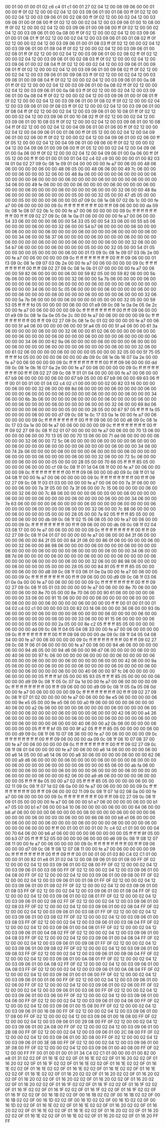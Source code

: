 <METERDATA>
<OBISCODES>
00 01 00 01 00 01 02 c6 c4 01 c1 00 01 27 02 04 12 00 08 09 06 00 00 01 00 00 ff 0f 02 12 00 00 02 04 12 00 03 09 06 01 00 01 08 00 ff 0f 02 12 00 00 02 04 12 00 03 09 06 01 00 02 08 00 ff 0f 02 12 00 00 02 04 12 00 03 09 06 01 00 0f 08 00 ff 0f 02 12 00 00 02 04 12 00 03 09 06 01 00 10 08 00 ff 0f 02 12 00 00 02 04 12 00 03 09 06 01 00 09 08 00 ff 0f 02 12 00 00 02 04 12 00 03 09 06 01 00 0a 08 00 ff 0f 02 12 00 00 02 04 12 00 03 09 06 01 00 01 08 01 ff 0f 02 12 00 00 02 04 12 00 03 09 06 01 00 01 08 02 ff 0f 02 12 00 00 02 04 12 00 03 09 06 01 00 01 08 03 ff 0f 02 12 00 00 02 04 12 00 03 09 06 01 00 01 08 04 ff 0f 02 12 00 00 02 04 12 00 03 09 06 01 00 02 08 01 ff 0f 02 12 00 00 02 04 12 00 03 09 06 01 00 02 08 02 ff 0f 02 12 00 00 02 04 12 00 03 09 06 01 00 02 08 03 ff 0f 02 12 00 00 02 04 12 00 03 09 06 01 00 02 08 04 ff 0f 02 12 00 00 02 04 12 00 03 09 06 01 00 09 08 01 ff 0f 02 12 00 00 02 04 12 00 03 09 06 01 00 09 08 02 ff 0f 02 12 00 00 02 04 12 00 03 09 06 01 00 09 08 03 ff 0f 02 12 00 00 02 04 12 00 03 09 06 01 00 09 08 04 ff 0f 02 12 00 00 02 04 12 00 03 09 06 01 00 0a 08 01 ff 0f 02 12 00 00 02 04 12 00 03 09 06 01 00 0a 08 02 ff 0f 02 12 00 00 02 04 12 00 03 09 06 01 00 0a 08 03 ff 0f 02 12 00 00 02 04 12 00 03 09 06 01 00 0a 08 04 ff 0f 02 12 00 00 02 04 12 00 03 09 06 01 00 0f 08 01 ff 0f 02 12 00 00 02 04 12 00 03 09 06 01 00 0f 08 02 ff 0f 02 12 00 00 02 04 12 00 03 09 06 01 00 0f 08 03 ff 0f 02 12 00 00 02 04 12 00 03 09 06 01 00 0f 08 04 ff 0f 02 12 00 00 02 04 12 00 03 09 06 01 00 10 08 01 ff 0f 02 12 00 00 02 04 12 00 03 09 06 01 00 10 08 02 ff 0f 02 12 00 00 02 04 12 00 03 09 06 01 00 10 08 03 ff 0f 02 12 00 00 02 04 12 00 03 09 06 01 00 10 08 04 ff 0f 02 12 00 00 02 04 12 00 04 09 06 01 00 01 06 00 ff 0f 02 12 00 00 02 04 12 00 04 09 06 01 00 01 06 00 ff 0f 05 12 00 00 02 04 12 00 04 09 06 01 00 02 06 00 ff 0f 02 12 00 00 02 04 12 00 04 09 06 01 00 02 06 00 ff 0f 05 12 00 00 02 04 12 00 04 09 06 01 00 09 06 00 ff 0f 02 12 00 00 02 04 12 00 04 09 06 01 00 09 06 00 ff 0f 05 12 00 00 02 04 12 00 04 09 06 01 00 0a 06 00 ff 0f 02 12 00 00 02 04 12 00 04 09 06 01 00 0a 06 00 ff 0f 05 12 00 00 ff ff 
</OBISCODES>
<OBISDATA>
00 01 00 01 00 01 04 02 c4 02 c9 00 00 00 00 01 00 82 03 f4 01 0d 02 27 09 0c 08 1e 09 01 04 00 00 00 00 fe a7 00 06 00 00 48 06 06 00 00 00 00 06 00 00 48 06 05 00 00 48 06 06 00 00 49 7c 06 00 00 00 00 06 00 00 00 32 06 00 00 48 8a 06 00 00 00 00 06 00 00 00 00 06 00 00 00 00 06 00 00 00 00 06 00 00 00 00 06 00 00 00 00 06 00 00 00 34 06 00 00 49 fe 06 00 00 00 00 06 00 00 00 00 06 00 00 00 00 06 00 00 00 00 06 00 00 00 00 06 00 00 00 00 06 00 00 00 32 06 00 00 48 8a 06 00 00 00 00 06 00 00 00 00 05 00 00 00 32 05 00 00 47 d5 05 00 00 00 00 05 00 00 00 00 06 00 00 00 d7 09 0c 08 1e 08 07 02 0b 1c 00 00 fe a7 00 06 00 00 00 00 09 0c ff ff ff ff ff ff ff ff 00 ff ff 09 06 00 00 00 da 09 0c 08 1e 08 07 02 0b 1c 00 00 fe a7 00 06 00 00 00 00 09 0c ff ff ff ff ff ff ff ff 00 ff ff 09 02 27 09 0c 08 1e 0a 01 06 00 00 00 00 fe a7 00 06 00 00 54 33 06 00 00 00 00 06 00 00 54 33 05 00 00 54 33 06 00 00 55 b5 06 00 00 00 00 06 00 00 00 32 06 00 00 54 b7 06 00 00 00 00 06 00 00 00 00 06 00 00 00 00 06 00 00 00 00 06 00 00 00 00 06 00 00 00 00 06 00 00 00 34 06 00 00 56 37 06 00 00 00 00 06 00 00 00 00 06 00 00 00 00 06 00 00 00 00 06 00 00 00 00 06 00 00 00 00 06 00 00 00 32 06 00 00 54 b7 06 00 00 00 00 06 00 00 00 00 05 00 00 00 32 05 00 00 54 01 05 00 00 00 00 05 00 00 00 00 06 00 00 01 f3 09 0c 08 1e 09 07 03 0b 2e 00 00 fe a7 00 06 00 00 00 00 09 0c ff ff ff ff ff ff ff ff 00 ff ff 09 06 00 00 01 f3 09 0c 08 1e 09 07 03 0b 2e 00 00 fe a7 00 06 00 00 00 00 09 0c ff ff ff ff ff ff ff ff 00 ff ff 09 02 27 09 0c 08 1e 0b 01 07 00 00 00 00 fe a7 00 06 00 00 59 82 06 00 00 00 00 06 00 00 59 82 05 00 00 59 82 06 00 00 5b 0b 06 00 00 00 00 06 00 00 00 32 06 00 00 5a 7b 06 00 00 00 00 06 00 00 00 00 06 00 00 00 00 06 00 00 00 00 06 00 00 00 00 06 00 00 00 00 06 00 00 00 34 06 00 00 5c 05 06 00 00 00 00 06 00 00 00 00 06 00 00 00 00 06 00 00 00 00 06 00 00 00 00 06 00 00 00 00 06 00 00 00 32 06 00 00 5a 7b 06 00 00 00 00 06 00 00 00 00 05 00 00 00 32 05 00 00 59 53 05 ff ff ff fd 05 00 00 00 00 06 00 00 01 e9 09 0c 08 1e 0a 0e 05 0e 2c 00 00 fe a7 00 06 00 00 00 00 09 0c ff ff ff ff ff ff ff ff 00 ff ff 09 06 00 00 01 e9 09 0c 08 1e 0a 0e 05 0e 2c 00 00 fe a7 00 06 00 00 00 00 09 0c ff ff ff ff ff ff ff ff 00 ff ff 09 02 27 09 0c 08 1e 0c 01 02 00 00 00 00 fe a7 00 06 00 00 5f a4 06 00 00 00 00 06 00 00 5f a4 05 00 00 5f a4 06 00 00 61 3a 06 00 00 00 00 06 00 00 00 32 06 00 00 61 02 06 00 00 00 00 06 00 00 00 00 06 00 00 00 00 06 00 00 00 00 06 00 00 00 00 06 00 00 00 00 06 00 00 00 34 06 00 00 62 9a 06 00 00 00 00 06 00 00 00 00 06 00 00 00 00 06 00 00 00 00 06 00 00 00 00 06 00 00 00 00 06 00 00 00 32 06 00 00 61 02 06 00 00 00 00 06 00 00 00 00 05 00 00 00 32 05 00 00 5f 75 05 ff ff ff fd 05 00 00 00 00 06 00 00 00 db 09 0c 08 1e 0b 16 07 0a 2e 00 00 fe a7 00 06 00 00 00 00 09 0c ff ff ff ff ff ff ff ff 00 ff ff 09 06 00 00 00 dd 09 0c 08 1e 0b 16 07 0a 2e 00 00 fe a7 00 06 00 00 00 00 09 0c ff ff ff ff ff ff ff ff 00 ff ff 09 02 27 09 0c 08 1f 01 01 04 00 00 00 00 fe a7 00 06 00 00 67 b9 06 00 00 00 00 06 00 00 67 b9 05 00 00 67 b9 06 00 00 69 63 06 ff ff 
00 01 00 01 00 01 04 02 c4 02 c1 00 00 00 00 02 00 82 03 f4 00 00 00 00 06 00 00 00 32 06 00 00 69 8d 06 00 00 00 00 06 00 00 00 00 06 00 00 00 00 06 00 00 00 00 06 00 00 00 00 06 00 00 00 00 06 00 00 00 34 06 00 00 6b 3b 06 00 00 00 00 06 00 00 00 00 06 00 00 00 00 06 00 00 00 00 06 00 00 00 00 06 00 00 00 00 06 00 00 00 32 06 00 00 69 8d 06 00 00 00 00 06 00 00 00 00 05 00 00 00 28 05 00 00 67 97 05 ff ff ff fa 05 00 00 00 00 06 00 00 00 d7 09 0c 08 1e 0c 17 03 0a 1e 00 00 fe a7 00 06 00 00 00 00 09 0c ff ff ff ff ff ff ff ff 00 ff ff 09 06 00 00 00 d8 09 0c 08 1e 0c 17 03 0a 1e 00 00 fe a7 00 06 00 00 00 00 09 0c ff ff ff ff ff ff ff ff 00 ff ff 09 02 27 09 0c 08 1f 02 01 07 00 00 00 00 fe a7 00 06 00 00 70 13 06 00 00 00 00 06 00 00 70 13 05 00 00 70 13 06 00 00 71 dd 06 00 00 00 00 06 00 00 00 32 06 00 00 72 5c 06 00 00 00 00 06 00 00 00 00 06 00 00 00 00 06 00 00 00 00 06 00 00 00 00 06 00 00 00 00 06 00 00 00 34 06 00 00 74 2b 06 00 00 00 00 06 00 00 00 00 06 00 00 00 00 06 00 00 00 00 06 00 00 00 00 06 00 00 00 00 06 00 00 00 32 06 00 00 72 5c 06 00 00 00 00 06 00 00 00 00 05 00 00 00 28 05 00 00 70 66 05 ff ff ff 85 05 00 00 00 00 06 00 00 00 cf 09 0c 08 1f 01 1d 04 08 1f 00 00 fe a7 00 06 00 00 00 00 09 0c ff ff ff ff ff ff ff ff 00 ff ff 09 06 00 00 00 d0 09 0c 08 1f 01 1d 04 08 1f 00 00 fe a7 00 06 00 00 00 00 09 0c ff ff ff ff ff ff ff ff 00 ff ff 09 02 27 09 0c 08 1f 03 01 03 00 00 00 00 fe a7 00 06 00 00 7a 3f 06 00 00 00 00 06 00 00 7a 3f 05 00 00 7a 3f 06 00 00 7c 15 06 00 00 00 00 06 00 00 00 32 06 00 00 7c 88 06 00 00 00 00 06 00 00 00 00 06 00 00 00 00 06 00 00 00 00 06 00 00 00 00 06 00 00 00 00 06 00 00 00 34 06 00 00 7e 63 06 00 00 00 00 06 00 00 00 00 06 00 00 00 00 06 00 00 00 00 06 00 00 00 00 06 00 00 00 00 06 00 00 00 32 06 00 00 7c 88 06 00 00 00 00 06 00 00 00 00 05 00 00 00 28 05 00 00 7a 92 05 ff ff ff 85 05 00 00 00 00 06 00 00 00 db 09 0c 08 1f 02 15 06 08 05 00 00 fe a7 00 06 00 00 00 00 09 0c ff ff ff ff ff ff ff ff 00 ff ff 09 06 00 00 00 db 09 0c 08 1f 02 04 03 08 17 00 00 fe a7 00 06 00 00 00 00 09 0c ff ff ff ff ff ff ff ff 00 ff ff 09 02 27 09 0c 08 1f 04 01 07 00 00 00 00 fe a7 00 06 00 00 84 2f 06 00 00 00 00 06 00 00 84 2f 05 00 00 84 2f 06 00 00 86 0f 06 00 00 00 00 06 00 00 00 32 06 00 00 86 98 06 00 00 00 00 06 00 00 00 00 06 00 00 00 00 06 00 00 00 00 06 00 00 00 00 06 00 00 00 00 06 00 00 00 34 06 00 00 88 7d 06 00 00 00 00 06 00 00 00 00 06 00 00 00 00 06 00 00 00 00 06 00 00 00 00 06 00 00 00 00 06 00 00 00 32 06 00 00 86 98 06 00 00 00 00 06 00 00 00 00 05 00 00 00 28 05 00 00 84 81 05 ff ff ff 85 05 00 00 00 00 06 00 00 00 d8 09 0c 08 1f 03 06 01 0e 0a 00 00 fe a7 00 06 00 00 00 00 09 0c ff ff ff ff ff ff ff ff 00 ff ff 09 06 00 00 00 d9 09 0c 08 1f 03 06 01 0e 0a 00 00 fe a7 00 06 00 00 00 00 09 0c ff ff ff ff ff ff ff ff 00 ff ff 09 02 27 09 0c 08 1f 05 01 03 00 00 00 00 fe a7 00 06 00 00 8e 70 06 00 00 00 00 06 00 00 8e 70 05 00 00 8e 70 06 00 00 90 61 06 00 00 00 00 06 00 00 00 33 06 00 00 91 15 06 00 00 00 00 06 00 00 00 00 06 00 00 00 00 06 00 00 00 00 06 00 00 00 00 06 00 00 00 00 ff ff 
00 01 00 01 00 01 04 02 c4 02 c1 00 00 00 00 03 00 82 03 f4 06 00 00 00 36 06 00 00 93 0b 06 00 00 00 00 06 00 00 00 00 06 00 00 00 00 06 00 00 00 00 06 00 00 00 00 06 00 00 00 00 06 00 00 00 33 06 00 00 91 15 06 00 00 00 00 06 00 00 00 00 05 00 00 00 2a 05 00 00 8e c2 05 ff ff ff 85 05 00 00 00 00 06 00 00 00 dd 09 0c 08 1f 04 05 04 08 33 00 00 fe a7 00 06 00 00 00 00 09 0c ff ff ff ff ff ff ff ff 00 ff ff 09 06 00 00 00 de 09 0c 08 1f 04 05 04 08 34 00 00 fe a7 00 06 00 00 00 00 09 0c ff ff ff ff ff ff ff ff 00 ff ff 09 02 27 09 0c 08 1f 06 01 06 00 00 00 00 fe a7 00 06 00 00 94 d6 06 00 00 00 00 06 00 00 94 d6 05 00 00 94 d6 06 00 00 96 d7 06 00 00 00 00 06 00 00 00 40 06 00 00 97 fc 06 00 00 00 00 06 00 00 00 00 06 00 00 00 00 06 00 00 00 00 06 00 00 00 00 06 00 00 00 00 06 00 00 00 42 06 00 00 9a 05 06 00 00 00 00 06 00 00 00 00 06 00 00 00 00 06 00 00 00 00 06 00 00 00 00 06 00 00 00 00 06 00 00 00 40 06 00 00 97 fc 06 00 00 00 00 06 00 00 00 00 05 ff ff ff bf 05 00 00 95 93 05 ff ff ff 85 05 00 00 00 00 06 00 00 00 d9 09 0c 08 1f 05 0c 07 0a 1d 00 00 fe a7 00 06 00 00 00 00 09 0c ff ff ff ff ff ff ff ff 00 ff ff 09 06 00 00 00 d9 09 0c 08 1f 05 0a 05 08 0d 00 00 fe a7 00 06 00 00 00 00 09 0c ff ff ff ff ff ff ff ff 00 ff ff 09 02 27 09 0c 08 1f 07 01 02 00 00 00 00 fe a7 00 06 00 00 9e e5 06 00 00 00 00 06 00 00 9e e5 05 00 00 9e e5 06 00 00 a0 f9 06 00 00 00 00 06 00 00 00 40 06 00 00 a2 0b 06 00 00 00 00 06 00 00 00 00 06 00 00 00 00 06 00 00 00 00 06 00 00 00 00 06 00 00 00 00 06 00 00 00 42 06 00 00 a4 26 06 00 00 00 00 06 00 00 00 00 06 00 00 00 00 06 00 00 00 00 06 00 00 00 00 06 00 00 00 00 06 00 00 00 40 06 00 00 a2 0b 06 00 00 00 00 06 00 00 00 00 05 ff ff ff bf 05 00 00 9f a2 05 ff ff ff 85 05 00 00 00 00 06 00 00 00 d9 09 0c 08 1f 06 10 07 08 36 00 00 fe a7 00 06 00 00 00 00 09 0c ff ff ff ff ff ff ff ff 00 ff ff 09 06 00 00 00 da 09 0c 08 1f 06 10 07 08 37 00 00 fe a7 00 06 00 00 00 00 09 0c ff ff ff ff ff ff ff ff 00 ff ff 09 02 27 09 0c 08 1f 08 01 04 00 00 00 00 fe a7 00 06 00 00 a6 14 06 00 00 00 00 06 00 00 a6 14 05 00 00 a6 14 06 00 00 a8 30 06 00 00 00 00 06 00 00 00 62 06 00 00 a9 d6 06 00 00 00 00 06 00 00 00 00 06 00 00 00 00 06 00 00 00 00 06 00 00 00 00 06 00 00 00 00 06 00 00 00 65 06 00 00 ab fa 06 00 00 00 00 06 00 00 00 00 06 00 00 00 00 06 00 00 00 00 06 00 00 00 00 06 00 00 00 00 06 00 00 00 62 06 00 00 a9 d6 06 00 00 00 00 06 00 00 00 00 05 ff ff ff 8e 05 00 00 a7 02 05 ff ff ff 85 05 00 00 00 00 06 00 00 02 11 09 0c 08 1f 07 1d 02 08 0a 00 00 fe a7 00 06 00 00 00 00 09 0c ff ff ff ff ff ff ff ff 00 ff ff 09 06 00 00 02 11 09 0c 08 1f 07 1d 02 08 0a 00 00 fe a7 00 06 00 00 00 00 09 0c ff ff ff ff ff ff ff ff 00 ff ff 09 02 27 09 0c 08 1f 09 01 05 00 00 00 00 fe a7 00 06 00 00 b1 e7 06 00 00 00 00 06 00 00 b1 e7 05 00 00 b1 e7 06 00 00 b4 10 06 00 00 00 00 06 00 00 00 64 06 00 00 b6 af 06 00 00 00 00 06 00 00 00 00 06 00 00 00 00 06 00 00 00 00 06 00 00 00 00 06 00 00 00 00 06 00 00 00 66 06 00 00 b8 e1 06 00 00 00 00 06 00 00 00 00 06 00 00 00 00 06 00 00 00 00 06 00 00 00 00 06 00 00 00 00 06 00 00 00 ff ff 
00 01 00 01 00 01 00 7c c4 02 c1 01 00 00 00 04 00 70 64 06 00 00 b6 af 06 00 00 00 00 06 00 00 00 00 05 ff ff ff 8f 05 00 00 b3 07 05 ff ff ff 52 05 00 00 00 00 06 00 00 00 d6 09 0c 08 1f 08 12 07 08 11 00 00 fe a7 00 06 00 00 00 00 09 0c ff ff ff ff ff ff ff ff 00 ff ff 09 06 00 00 00 d7 09 0c 08 1f 08 12 07 08 11 00 00 fe a7 00 06 00 00 00 00 09 0c ff ff ff ff ff ff ff ff 00 ff ff 09 ff ff 
</OBISDATA>
<SCALAROBISCODES>
00 01 00 01 00 01 03 80 C4 02 C1 01 00 00 00 01 00 82 01 e8 01 31 02 04 12 00 08 09 06 01 00 01 08 00 FF 0F 02 12 00 00 02 04 12 00 03 09 06 01 00 02 08 00 FF 0F 02 12 00 00 02 04 12 00 03 09 06 01 00 03 08 00 FF 0F 02 12 00 00 02 04 12 00 03 09 06 01 00 04 08 00 FF 0F 02 12 00 00 02 04 12 00 03 09 06 01 00 09 08 00 FF 0F 02 12 00 00 02 04 12 00 03 09 06 01 00 01 08 01 FF 0F 02 12 00 00 02 04 12 00 03 09 06 01 00 01 08 02 FF 0F 02 12 00 00 02 04 12 00 03 09 06 01 00 01 08 03 FF 0F 02 12 00 00 02 04 12 00 03 09 06 01 00 01 08 04 FF 0F 02 12 00 00 02 04 12 00 03 09 06 01 00 02 08 01 FF 0F 02 12 00 00 02 04 12 00 03 09 06 01 00 02 08 02 FF 0F 02 12 00 00 02 04 12 00 03 09 06 01 00 02 08 03 FF 0F 02 12 00 00 02 04 12 00 03 09 06 01 00 02 08 04 FF 0F 02 12 00 00 02 04 12 00 03 09 06 01 00 03 08 01 FF 0F 02 12 00 00 02 04 12 00 03 09 06 01 00 03 08 02 FF 0F 02 12 00 00 02 04 12 00 03 09 06 01 00 03 08 03 FF 0F 02 12 00 00 02 04 12 00 03 09 06 01 00 03 08 04 FF 0F 02 12 00 00 02 04 12 00 03 09 06 01 00 04 08 01 FF 0F 02 12 00 00 02 04 12 00 03 09 06 01 00 04 08 02 FF 0F 02 12 00 00 02 04 12 00 03 09 06 01 00 04 08 03 FF 0F 02 12 00 00 02 04 12 00 03 09 06 01 00 04 08 04 FF 0F 02 12 00 00 02 04 12 00 03 09 06 01 00 09 08 01 FF 0F 02 12 00 00 02 04 12 00 03 09 06 01 00 09 08 02 FF 0F 02 12 00 00 02 04 12 00 03 09 06 01 00 09 08 03 FF 0F 02 12 00 00 02 04 12 00 03 09 06 01 00 09 08 04 FF 0F 02 12 00 00 02 04 12 00 03 09 06 01 00 0A 08 01 FF 0F 02 12 00 00 02 04 12 00 03 09 06 01 00 0A 08 02 FF 0F 02 12 00 00 02 04 12 00 03 09 06 01 00 0A 08 03 FF 0F 02 12 00 00 02 04 12 00 03 09 06 01 00 0A 08 04 FF 0F 02 12 00 00 02 04 12 00 03 09 06 01 00 01 06 00 FF 0F 02 12 00 00 02 04 12 00 03 09 06 01 00 01 06 00 FF 0F 02 12 00 00 02 04 12 00 03 09 06 01 00 02 06 00 FF 0F 02 12 00 00 02 04 12 00 03 09 06 01 00 02 06 00 FF 0F 02 12 00 00 02 04 12 00 03 09 06 01 00 03 06 00 FF 0F 02 12 00 00 02 04 12 00 03 09 06 01 00 03 06 00 FF 0F 02 12 00 00 02 04 12 00 03 09 06 01 00 04 06 00 FF 0F 02 12 00 00 02 04 12 00 03 09 06 01 00 04 06 00 FF 0F 02 12 00 00 02 04 12 00 03 09 06 01 00 15 08 00 FF 0F 02 12 00 00 02 04 12 00 03 09 06 01 00 16 08 00 FF 0F 02 12 00 00 02 04 12 00 03 09 06 01 00 17 08 00 FF 0F 02 12 00 00 02 04 12 00 03 09 06 01 00 18 08 00 FF 0F 02 12 00 00 02 04 12 00 03 09 06 01 00 29 08 00 FF 0F 02 12 00 00 02 04 12 00 03 09 06 01 00 2A 08 00 FF 0F 02 12 00 00 02 04 12 00 03 09 06 01 00 2B 08 00 FF 0F 02 12 00 00 02 04 12 00 03 09 06 01 00 2C 08 00 FF 0F 02 12 00 00 02 04 12 00 03 09 06 01 00 3D 08 00 FF 0F 02 12 00 00 02 04 12 00 03 09 06 01 00 3E 08 00 FF 0F 02 12 00 00 02 04 12 00 03 09 06 01 00 3F 08 00 FF 0F 02 12 00 00 02 04 12 00 03 09 06 01 00 40 08 00 FF 0F 02 12 00 00 FF FF
</SCALAROBISCODES>
<SCALAROBISDATA>
00 01 00 01 00 01 01 34 C4 02 C1 01 00 00 00 01 00 82 00 e8 01 31 02 02 0F 01 16 1E 02 02 0F 01 16 1E 02 02 0F 01 16 20 02 02 0F 01 16 20 02 02 0F 01 16 1F 02 02 0F 01 16 1E 02 02 0F 01 16 1E 02 02 0F 01 16 1E 02 02 0F 01 16 1E 02 02 0F 01 16 1E 02 02 0F 01 16 1E 02 02 0F 01 16 1E 02 02 0F 01 16 1E 02 02 0F 01 16 20 02 02 0F 01 16 20 02 02 0F 01 16 20 02 02 0F 01 16 20 02 02 0F 01 16 20 02 02 0F 01 16 20 02 02 0F 01 16 20 02 02 0F 01 16 20 02 02 0F 01 16 1F 02 02 0F 01 16 1F 02 02 0F 01 16 1F 02 02 0F 01 16 1F 02 02 0F 01 16 1F 02 02 0F 01 16 1F 02 02 0F 01 16 1F 02 02 0F 01 16 1F 02 02 0F 00 16 1B 02 02 0F 00 16 1B 02 02 0F 00 16 1B 02 02 0F 00 16 1B 02 02 0F 00 16 1D 02 02 0F 00 16 1D 02 02 0F 00 16 1D 02 02 0F 00 16 1D 02 02 0F 01 16 1E 02 02 0F 01 16 1E 02 02 0F 01 16 20 02 02 0F 01 16 20 02 02 0F 01 16 1E 02 02 0F 01 16 1E 02 02 0F 01 16 20 02 02 0F 01 16 20 02 02 0F 01 16 1E 02 02 0F 01 16 1E 02 02 0F 01 16 20 02 02 0F 01 16 20 FF FF
</SCALAROBISDATA>
</METERDATA>